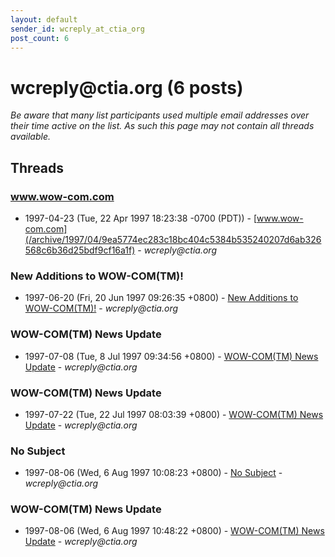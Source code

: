 ```yaml
---
layout: default
sender_id: wcreply_at_ctia_org
post_count: 6
---
```


# wcreply<span>@</span>ctia.org (6 posts)

_Be aware that many list participants used multiple email addresses over their time active on the list. As such this page may not contain all threads available._

## Threads

### www.wow-com.com
+ 1997-04-23 (Tue, 22 Apr 1997 18:23:38 -0700 (PDT)) - [www.wow-com.com](/archive/1997/04/9ea5774ec283c18bc404c5384b535240207d6ab326568c6b36d25bdf9cf16a1f) - _wcreply@ctia.org_

### New Additions to WOW-COM(TM)!
+ 1997-06-20 (Fri, 20 Jun 1997 09:26:35 +0800) - [New Additions to WOW-COM(TM)!](/archive/1997/06/bbab12f89d3f3889bf335e54162f6a8b3e86e16a6b243e2188b7323f6f49e95a) - _wcreply@ctia.org_

### WOW-COM(TM) News Update
+ 1997-07-08 (Tue, 8 Jul 1997 09:34:56 +0800) - [WOW-COM(TM) News Update](/archive/1997/07/3827b61a3269011131da86cd0a091766628d47432b782b72bfb2a29b2b95ed2b) - _wcreply@ctia.org_

### WOW-COM(TM) News Update
+ 1997-07-22 (Tue, 22 Jul 1997 08:03:39 +0800) - [WOW-COM(TM) News Update](/archive/1997/07/217a4bac81451ace28b000a94c4157b58e16aac8904006c1965f6c12b21ad770) - _wcreply@ctia.org_

### No Subject
+ 1997-08-06 (Wed, 6 Aug 1997 10:08:23 +0800) - [No Subject](/archive/1997/08/c5267fde2bd4b2cbcbbf2d4c1779ec0b6ca55f307f41a415ad01293dad5b053f) - _wcreply@ctia.org_

### WOW-COM(TM) News Update
+ 1997-08-06 (Wed, 6 Aug 1997 10:48:22 +0800) - [WOW-COM(TM) News Update](/archive/1997/08/6e2cd444bc7082ae3d1659cc83f99593784143a1454ebe42bd4690249f80320d) - _wcreply@ctia.org_

